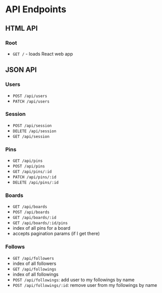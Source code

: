 # API Endpoints

## HTML API

### Root

- `GET /` - loads React web app

## JSON API

### Users

- `POST /api/users`
- `PATCH /api/users`

### Session

- `POST /api/session`
- `DELETE /api/session`
- `GET /api/session`

### Pins

- `GET /api/pins`
- `POST /api/pins`
- `GET /api/pins/:id`
- `PATCH /api/pins/:id`
- `DELETE /api/pins/:id`

### Boards

- `GET /api/boards`
- `POST /api/boards`
- `GET /api/boards/:id`
- `GET /api/boards/:id/pins`
- index of all pins for a board
- accepts pagination params (if I get there)

### Follows

- `GET /api/followers`
- index of all followers
- `GET /api/followings`
- index of all followings
- `POST /api/followings`: add user to my followings by name
- `POST /api/followings/:id`: remove user from my followings by name
